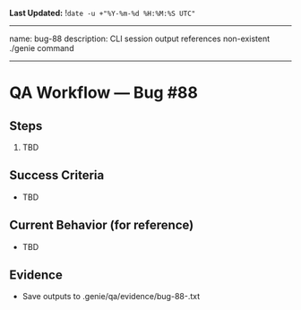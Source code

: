 **Last Updated:** !`date -u +"%Y-%m-%d %H:%M:%S UTC"`

---
name: bug-88
description: CLI session output references non-existent ./genie command

---

# QA Workflow — Bug #88

## Steps
1. TBD

## Success Criteria
- TBD

## Current Behavior (for reference)
- TBD

## Evidence
- Save outputs to .genie/qa/evidence/bug-88-<timestamp>.txt

